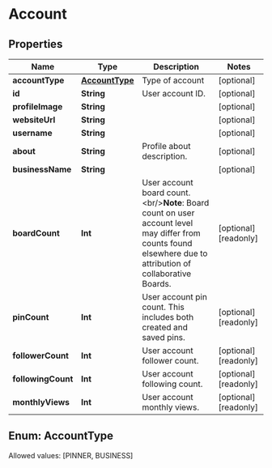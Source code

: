 

# Account


## Properties

Name | Type | Description | Notes
------------ | ------------- | ------------- | -------------
**accountType** | [**AccountType**](#AccountType) | Type of account |  [optional]
**id** | **String** | User account ID. |  [optional]
**profileImage** | **String** |  |  [optional]
**websiteUrl** | **String** |  |  [optional]
**username** | **String** |  |  [optional]
**about** | **String** | Profile about description. |  [optional]
**businessName** | **String** |  |  [optional]
**boardCount** | **Int** | User account board count.&lt;br/&gt;**Note**: Board count on user account level may differ from counts found elsewhere due to attribution of collaborative Boards. |  [optional] [readonly]
**pinCount** | **Int** | User account pin count. This includes both created and saved pins. |  [optional] [readonly]
**followerCount** | **Int** | User account follower count. |  [optional] [readonly]
**followingCount** | **Int** | User account following count. |  [optional] [readonly]
**monthlyViews** | **Int** | User account monthly views. |  [optional] [readonly]


## Enum: AccountType
Allowed values: [PINNER, BUSINESS]




